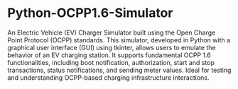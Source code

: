# Python-OCPP1.6-Simulator
 An Electric Vehicle (EV) Charger Simulator built using the Open Charge Point Protocol (OCPP) standards. This simulator, developed in Python with a graphical user interface (GUI) using tkinter, allows users to emulate the behavior of an EV charging station. It supports fundamental OCPP 1.6 functionalities, including boot notification, authorization, start and stop transactions, status notifications, and sending meter values. Ideal for testing and understanding OCPP-based charging infrastructure interactions.
